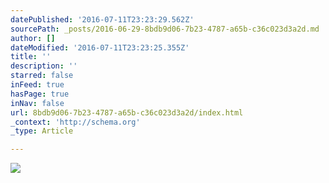 ```yaml
---
datePublished: '2016-07-11T23:23:29.562Z'
sourcePath: _posts/2016-06-29-8bdb9d06-7b23-4787-a65b-c36c023d3a2d.md
author: []
dateModified: '2016-07-11T23:23:25.355Z'
title: ''
description: ''
starred: false
inFeed: true
hasPage: true
inNav: false
url: 8bdb9d06-7b23-4787-a65b-c36c023d3a2d/index.html
_context: 'http://schema.org'
_type: Article

---
```

![](https://imgflo.herokuapp.com/graph/vahj1ThiexotieMo/40fa7c2d1796f9770ec3562a4e78e7f6/croprotate.jpg?cropheight=2455&cropwidth=2994&degrees=0&input=https%3A%2F%2Fthe-grid-user-content.s3-us-west-2.amazonaws.com%2Fb15f0f4d-d5d8-4c6e-b930-bd668f9482df.jpg&x=377&y=0)